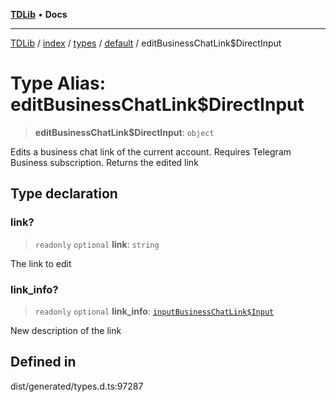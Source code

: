 [**TDLib**](../../../../../../README.md) • **Docs**

***

[TDLib](../../../../../../modules.md) / [index](../../../../../README.md) / [types](../../../README.md) / [default](../README.md) / editBusinessChatLink$DirectInput

# Type Alias: editBusinessChatLink$DirectInput

> **editBusinessChatLink$DirectInput**: `object`

Edits a business chat link of the current account. Requires Telegram Business subscription. Returns the edited link

## Type declaration

### link?

> `readonly` `optional` **link**: `string`

The link to edit

### link\_info?

> `readonly` `optional` **link\_info**: [`inputBusinessChatLink$Input`](inputBusinessChatLink$Input.md)

New description of the link

## Defined in

dist/generated/types.d.ts:97287
